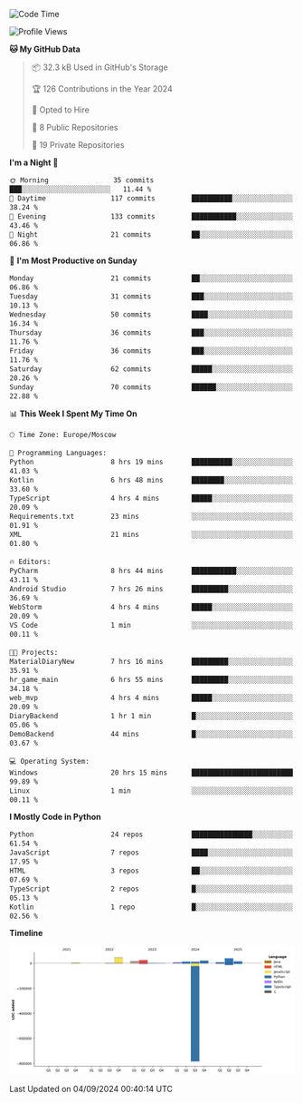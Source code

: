 <!--START_SECTION:waka-->
![Code Time](http://img.shields.io/badge/Code%20Time-505%20hrs%2016%20mins-blue)

![Profile Views](http://img.shields.io/badge/Profile%20Views-9-blue)

**🐱 My GitHub Data** 

> 📦 32.3 kB Used in GitHub's Storage 
 > 
> 🏆 126 Contributions in the Year 2024
 > 
> 💼 Opted to Hire
 > 
> 📜 8 Public Repositories 
 > 
> 🔑 19 Private Repositories 
 > 
**I'm a Night 🦉** 

```text
🌞 Morning                35 commits          ███░░░░░░░░░░░░░░░░░░░░░░   11.44 % 
🌆 Daytime                117 commits         ██████████░░░░░░░░░░░░░░░   38.24 % 
🌃 Evening                133 commits         ███████████░░░░░░░░░░░░░░   43.46 % 
🌙 Night                  21 commits          ██░░░░░░░░░░░░░░░░░░░░░░░   06.86 % 
```
📅 **I'm Most Productive on Sunday** 

```text
Monday                   21 commits          ██░░░░░░░░░░░░░░░░░░░░░░░   06.86 % 
Tuesday                  31 commits          ███░░░░░░░░░░░░░░░░░░░░░░   10.13 % 
Wednesday                50 commits          ████░░░░░░░░░░░░░░░░░░░░░   16.34 % 
Thursday                 36 commits          ███░░░░░░░░░░░░░░░░░░░░░░   11.76 % 
Friday                   36 commits          ███░░░░░░░░░░░░░░░░░░░░░░   11.76 % 
Saturday                 62 commits          █████░░░░░░░░░░░░░░░░░░░░   20.26 % 
Sunday                   70 commits          ██████░░░░░░░░░░░░░░░░░░░   22.88 % 
```


📊 **This Week I Spent My Time On** 

```text
🕑︎ Time Zone: Europe/Moscow

💬 Programming Languages: 
Python                   8 hrs 19 mins       ██████████░░░░░░░░░░░░░░░   41.03 % 
Kotlin                   6 hrs 48 mins       ████████░░░░░░░░░░░░░░░░░   33.60 % 
TypeScript               4 hrs 4 mins        █████░░░░░░░░░░░░░░░░░░░░   20.09 % 
Requirements.txt         23 mins             ░░░░░░░░░░░░░░░░░░░░░░░░░   01.91 % 
XML                      21 mins             ░░░░░░░░░░░░░░░░░░░░░░░░░   01.80 % 

🔥 Editors: 
PyCharm                  8 hrs 44 mins       ███████████░░░░░░░░░░░░░░   43.11 % 
Android Studio           7 hrs 26 mins       █████████░░░░░░░░░░░░░░░░   36.69 % 
WebStorm                 4 hrs 4 mins        █████░░░░░░░░░░░░░░░░░░░░   20.09 % 
VS Code                  1 min               ░░░░░░░░░░░░░░░░░░░░░░░░░   00.11 % 

🐱‍💻 Projects: 
MaterialDiaryNew         7 hrs 16 mins       █████████░░░░░░░░░░░░░░░░   35.91 % 
hr_game_main             6 hrs 55 mins       █████████░░░░░░░░░░░░░░░░   34.18 % 
web_mvp                  4 hrs 4 mins        █████░░░░░░░░░░░░░░░░░░░░   20.09 % 
DiaryBackend             1 hr 1 min          █░░░░░░░░░░░░░░░░░░░░░░░░   05.06 % 
DemoBackend              44 mins             █░░░░░░░░░░░░░░░░░░░░░░░░   03.67 % 

💻 Operating System: 
Windows                  20 hrs 15 mins      █████████████████████████   99.89 % 
Linux                    1 min               ░░░░░░░░░░░░░░░░░░░░░░░░░   00.11 % 
```

**I Mostly Code in Python** 

```text
Python                   24 repos            ███████████████░░░░░░░░░░   61.54 % 
JavaScript               7 repos             ████░░░░░░░░░░░░░░░░░░░░░   17.95 % 
HTML                     3 repos             ██░░░░░░░░░░░░░░░░░░░░░░░   07.69 % 
TypeScript               2 repos             █░░░░░░░░░░░░░░░░░░░░░░░░   05.13 % 
Kotlin                   1 repo              █░░░░░░░░░░░░░░░░░░░░░░░░   02.56 % 
```



**Timeline**

![Lines of Code chart](https://raw.githubusercontent.com/adlemx/adlemx/main/assets/bar_graph.png)


 Last Updated on 04/09/2024 00:40:14 UTC
<!--END_SECTION:waka-->
